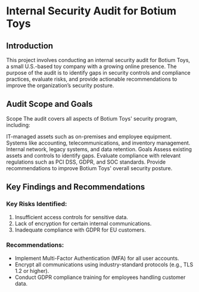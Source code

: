 # Internal Security Audit for Botium Toys

## Introduction
This project involves conducting an internal security audit for Botium Toys, a small U.S.-based toy company with a growing online presence. The purpose of the audit is to identify gaps in security controls and compliance practices, evaluate risks, and provide actionable recommendations to improve the organization’s security posture.

## Audit Scope and Goals
Scope
The audit covers all aspects of Botium Toys' security program, including:

IT-managed assets such as on-premises and employee equipment.
Systems like accounting, telecommunications, and inventory management.
Internal network, legacy systems, and data retention.
Goals
Assess existing assets and controls to identify gaps.
Evaluate compliance with relevant regulations such as PCI DSS, GDPR, and SOC standards.
Provide recommendations to improve Botium Toys' overall security posture.

## Key Findings and Recommendations
### Key Risks Identified:
1. Insufficient access controls for sensitive data.
2. Lack of encryption for certain internal communications.
3. Inadequate compliance with GDPR for EU customers.

### Recommendations:
- Implement Multi-Factor Authentication (MFA) for all user accounts.
- Encrypt all communications using industry-standard protocols (e.g., TLS 1.2 or higher).
- Conduct GDPR compliance training for employees handling customer data.
